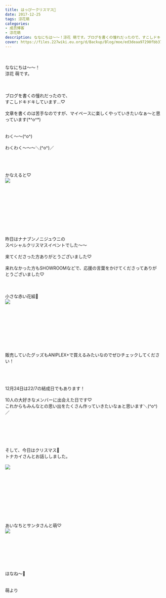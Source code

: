 ```yaml
---
title: はっぴークリスマス🎄
date: 2017-12-25
tags: 涼花萌
categories: 
- 成员博客
- 涼花萌
description: ななにちは〜〜！涼花 萌です。ブログを書くの憧れだったので、すこしドキドキしています…♡文章を書くのは苦手なのですが、マイペースに楽しくやっていきたいなぁ〜と思っています(*^o^*)...
cover: https://files.227wiki.eu.org/d/Backup/Blog/moe/ed3deaa97290fbb37dc7052d6d301.jpg 
---
```

<div class="blog_detail__main">
<br/>
<br/>
ななにちは〜〜！<br/>
涼花 萌です。<br/>
<br/>
<br/>
<br/>
ブログを書くの憧れだったので、<br/>
すこしドキドキしています…♡<br/>
<br/>
文章を書くのは苦手なのですが、マイペースに楽しくやっていきたいなぁ〜と思っています(*^o^*)<br/>
<br/>
<br/>
わく〜〜(^o^)<br/>
<br/>
わくわく〜〜〜＼(^o^)／<br/>
<br/>
<br/>
<br/>
<br/>
かなえると♡<br/>
<img src="https://files.227wiki.eu.org/d/Backup/Blog/moe/ed3deaa97290fbb37dc7052d6d301.jpg"><br/>
<br/>
<br/>
<br/>
<br/>
<br/>
<br/>
<br/>
<br/>
<br/>
<br/>
昨日はナナブンノニジュウニの<br/>
スペシャルクリスマスイベントでした〜〜<br/>
<br/>
来てくださった方ありがとうございました♡<br/>
<br/>
来れなかった方もSHOWROOMなどで、応援の言葉をかけてくださってありがとうございました♡<br/>
<br/>
<br/>
<br/>
小さな赤い花組🌺<br/>
<img src="https://files.227wiki.eu.org/d/Backup/Blog/moe/ed3deaa97290fbb37dc7052d6d301-01.jpg"><br/>
<br/>
<br/>
<br/>
<br/>
<br/>
<br/>
<br/>
<br/>
<br/>
販売していたグッズもANIPLEX+で買えるみたいなのでぜひチェックしてください！<br/>
<br/>
<br/>
<br/>
<br/>
12月24日は22/7の結成日でもあります！<br/>
<br/>
10人の大好きなメンバーに出会えた日です♡<br/>
これからもみんなとの思い出をたくさん作っていきたいなぁと思います＼(^o^)／<br/>
<br/>
<br/>
<br/>
<br/>
<br/>
<br/>
そして、今日はクリスマス🎄<br/>
トナカイさんとお話ししました。<br/>
<br/>
<img src="https://files.227wiki.eu.org/d/Backup/Blog/moe/ed3deaa97290fbb37dc7052d6d301-02.jpg"><br/>
<br/>
<br/>
<br/>
<br/>
<br/>
<br/>
<br/>
<br/>
<br/>
<br/>
あいなちとサンタさんと萌♡<br/>
<img src="https://files.227wiki.eu.org/d/Backup/Blog/moe/ed3deaa97290fbb37dc7052d6d301-03.jpg"><br/>
<br/>
<br/>
<br/>
<br/>
<br/>
<br/>
<br/>
ほなね〜💫<br/>
<br/>
<br/>
萌より
<!--twitter-->

<!--//twitter-->
</img></img></img></img></div>